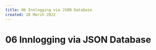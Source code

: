 ```yaml
---
title: 06 Innlogging via JSON Database
created: 28 March 2022
---
```

# 06 Innlogging via JSON Database
